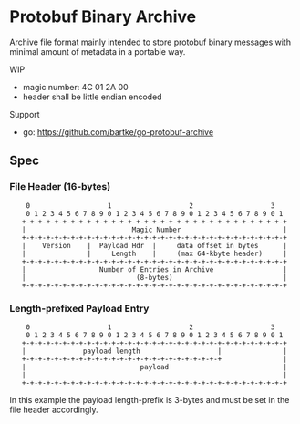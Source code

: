 # Protobuf Binary Archive

Archive file format mainly intended to store protobuf binary messages with
minimal amount of metadata in a portable way.

WIP

 - magic number: 4C 01 2A 00
 - header shall be little endian encoded

Support

 - go: https://github.com/bartke/go-protobuf-archive

## Spec

### File Header (16-bytes)

```
    0                   1                   2                   3   
    0 1 2 3 4 5 6 7 8 9 0 1 2 3 4 5 6 7 8 9 0 1 2 3 4 5 6 7 8 9 0 1 
   +-+-+-+-+-+-+-+-+-+-+-+-+-+-+-+-+-+-+-+-+-+-+-+-+-+-+-+-+-+-+-+-+
   |                          Magic Number                         |
   +-+-+-+-+-+-+-+-+-+-+-+-+-+-+-+-+-+-+-+-+-+-+-+-+-+-+-+-+-+-+-+-+
   |    Version    |  Payload Hdr  |     data offset in bytes      |
   |               |     Length    |     (max 64-kbyte header)     |
   +-+-+-+-+-+-+-+-+-+-+-+-+-+-+-+-+-+-+-+-+-+-+-+-+-+-+-+-+-+-+-+-+
   |                  Number of Entries in Archive                 |
   |                           (8-bytes)                           |
   +-+-+-+-+-+-+-+-+-+-+-+-+-+-+-+-+-+-+-+-+-+-+-+-+-+-+-+-+-+-+-+-+
```

### Length-prefixed Payload Entry

```
    0                   1                   2                   3   
    0 1 2 3 4 5 6 7 8 9 0 1 2 3 4 5 6 7 8 9 0 1 2 3 4 5 6 7 8 9 0 1 
   +-+-+-+-+-+-+-+-+-+-+-+-+-+-+-+-+-+-+-+-+-+-+-+-+-+-+-+-+-+-+-+-+
   |              payload length                   |               |
   +-+-+-+-+-+-+-+-+-+-+-+-+-+-+-+-+-+-+-+-+-+-+-+-+               |
   |                            payload                            |
   |                                                               |
   +-+-+-+-+-+-+-+-+-+-+-+-+-+-+-+-+-+-+-+-+-+-+-+-+-+-+-+-+-+-+-+-+
```

In this example the payload length-prefix is 3-bytes and must be set in the
file header accordingly.

